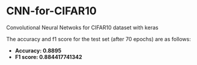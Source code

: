 # CNN-for-CIFAR10
Convolutional Neural Netwoks for CIFAR10 dataset with keras

The accuracy and f1 score for the test set (after 70 epochs) are as follows:
- **Accuracy: 0.8895**
- **F1 score: 0.884417741342**
